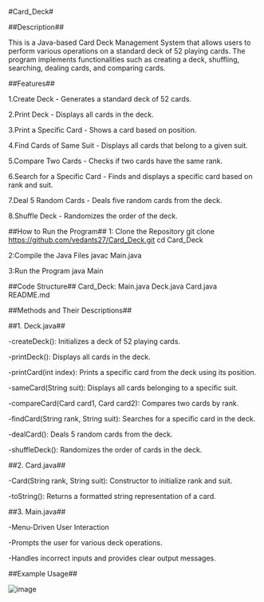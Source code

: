 #Card_Deck#

##Description##

This is a Java-based Card Deck Management System that allows users to perform various operations on a standard deck of 52 playing cards. The program implements functionalities such as creating a deck, shuffling, searching, dealing cards, and comparing cards.

##Features##

1.Create Deck - Generates a standard deck of 52 cards.

2.Print Deck - Displays all cards in the deck.

3.Print a Specific Card - Shows a card based on position.

4.Find Cards of Same Suit - Displays all cards that belong to a given suit.

5.Compare Two Cards - Checks if two cards have the same rank.

6.Search for a Specific Card - Finds and displays a specific card based on rank and suit.

7.Deal 5 Random Cards - Deals five random cards from the deck.

8.Shuffle Deck - Randomizes the order of the deck.

##How to Run the Program##
1: Clone the Repository 
git clone https://github.com/vedants27/Card_Deck.git
cd Card_Deck

2:Compile the Java Files
javac Main.java

3:Run the Program
java Main

##Code Structure##
Card_Deck:
 Main.java
 Deck.java
 Card.java
 README.md

##Methods and Their Descriptions##

##1. Deck.java##

-createDeck(): Initializes a deck of 52 playing cards.

-printDeck(): Displays all cards in the deck.

-printCard(int index): Prints a specific card from the deck using its position.

-sameCard(String suit): Displays all cards belonging to a specific suit.

-compareCard(Card card1, Card card2): Compares two cards by rank.

-findCard(String rank, String suit): Searches for a specific card in the deck.

-dealCard(): Deals 5 random cards from the deck.

-shuffleDeck(): Randomizes the order of cards in the deck.

##2. Card.java##

-Card(String rank, String suit): Constructor to initialize rank and suit.

-toString(): Returns a formatted string representation of a card.

##3. Main.java##

-Menu-Driven User Interaction

-Prompts the user for various deck operations.

-Handles incorrect inputs and provides clear output messages.

##Example Usage##


![image](https://github.com/user-attachments/assets/992a2e07-c70c-4045-9637-ac4f416e27b2)









